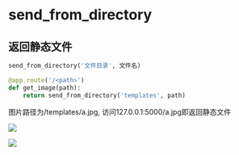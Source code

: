 <!--
 * @Description: 
 * @Version: 1.0
 * @Author: DaLao
 * @Email:  
 * @Date: 2021-11-13 19:15:39
 * @LastEditors: daLao
 * @LastEditTime: 2023-04-23 09:31:06
-->

# send_from_directory

## 返回静态文件

```py
send_from_directory('文件目录', 文件名)
```

```py
@app.route('/<path>')
def get_image(path):
    return send_from_directory('templates', path)
```

图片路径为/templates/a.jpg, 访问127.0.0.1:5000/a.jpg即返回静态文件

![](https://cdn.hurra.ltd/img/20211113191621.png)

![](https://cdn.hurra.ltd/img/20211113191826.png)
